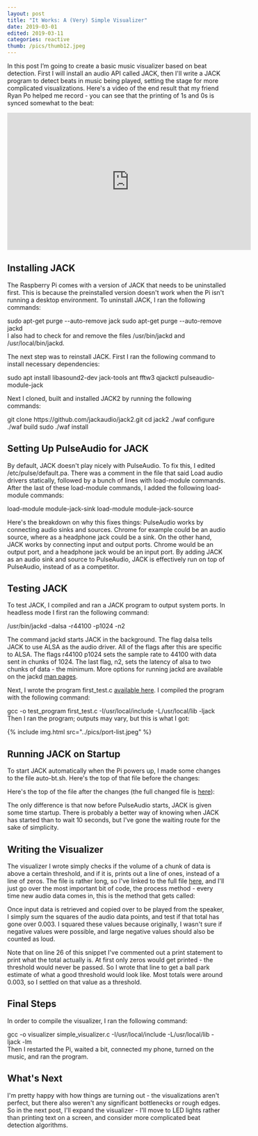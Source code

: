 ```yaml
---
layout: post
title: "It Works: A (Very) Simple Visualizer"
date: 2019-03-01
edited: 2019-03-11
categories: reactive
thumb: /pics/thumb12.jpeg
---
```



In this post I’m going to create a basic music visualizer based on beat detection. First I will install an audio API called JACK, then I'll write a JACK program to detect beats in music being played, setting the stage for more complicated visualizations. Here's a video of the end result that my friend Ryan Po helped me record - you can see that the printing of 1s and 0s is synced somewhat to the beat:
<iframe class="video" width="560" height="315" src="https://www.youtube.com/embed/6MBNSATvzGU" frameborder="0" allow="accelerometer; autoplay; encrypted-media; gyroscope; picture-in-picture" allowfullscreen></iframe>

## Installing JACK
The Raspberry Pi comes with a version of JACK that needs to be uninstalled first. This is because the preinstalled version doesn't work when the Pi isn't running a desktop environment. To uninstall JACK, I ran the following commands:
<div class="code">sudo apt-get purge --auto-remove jack
sudo apt-get purge --auto-remove jackd</div>
I also had to check for and remove the files <span class="code">/usr/bin/jackd</span> and <span class="code">/usr/local/bin/jackd</span>.

The next step was to reinstall JACK. First I ran the following command to install necessary dependencies:
<div class="code">sudo apt install libasound2-dev jack-tools ant fftw3 qjackctl pulseaudio-module-jack</div>

Next I cloned, built and installed JACK2 by running the following commands:
<div class="code">git clone https://github.com/jackaudio/jack2.git
cd jack2
./waf configure 
./waf build 
sudo ./waf install 
</div>

## Setting Up PulseAudio for JACK
By default, JACK doesn't play nicely with PulseAudio. To fix this, I edited <span class="code">/etc/pulse/default.pa</span>. There was a comment in the file that said <span class="code">Load audio drivers statically</span>, followed by a bunch of lines with load-module commands. After the last of these load-module commands, I added the following load-module commands:
<div class="code">load-module module-jack-sink
load-module module-jack-source
</div>

Here's the breakdown on why this fixes things: PulseAudio works by connecting audio sinks and sources. Chrome for example could be an audio source, where as a headphone jack could be a sink. On the other hand, JACK works by connecting input and output ports. Chrome would be an output port, and a headphone jack would be an input port. By adding JACK as an audio sink and source to PulseAudio, JACK is effectively run on top of PulseAudio, instead of as a competitor.

## Testing JACK
To test JACK, I compiled and ran a JACK program to output system ports. In headless mode I first ran the following command:
<div class="code">/usr/bin/jackd -dalsa -r44100 -p1024 -n2</div>

The command <span class="code">jackd</span> starts JACK in the background. The flag <span class="code">dalsa</span> tells JACK to use ALSA as the audio driver. All of the flags after this are specific to ALSA. The flags <span class="code">r44100 p1024</span> sets the sample rate to 44100 with data sent in chunks of 1024. The last flag, <span class="code">n2</span>, sets the latency of alsa to two chunks of data - the minimum. More options for running jackd are available on the jackd [man pages](https://github.com/jackaudio/jackaudio.github.com/wiki/jackd(1)).

Next, I wrote the program <span class="code">first_test.c</span> [available here](https://gist.github.com/J3698/e9ec85c337ac28846eb657728670865d). I compiled the program with the following command:
<div class="code">gcc -o test_program first_test.c -I/usr/local/include -L/usr/local/lib -ljack</div>
Then I ran the program; outputs may vary, but this is what I got:

{% include img.html src="../pics/port-list.jpeg" %}

## Running JACK on Startup
To start JACK automatically when the Pi powers up, I made some changes to the file <span class="code">auto-bt.sh</span>. Here's the top of that file before the changes:
<script src="https://gist.github.com/J3698/876191a8e340128e8d4d3a4674fe40ed.js"></script>
Here's the top of the file after the changes (the full changed file is [here](https://gist.github.com/J3698/7bd8a2deb056dc3021dcb9ae74eea853)):
<script src="https://gist.github.com/J3698/b85841293bddfbcd699eac8a1c2a2486.js"></script>

The only difference is that now before PulseAudio starts, JACK is given some time startup. There is probably a better way of knowing when JACK has started than to wait 10 seconds, but I've gone the waiting route for the sake of simplicity.

## Writing the Visualizer
The visualizer I wrote simply checks if the volume of a chunk of data is above a certain threshold, and if it is, prints out a line of ones, instead of a line of zeros. The file is rather long, so I've linked to the full file [here](https://gist.github.com/J3698/ecbdcda0531d0186a044b9c147a9e6e4), and I'll just go over the most important bit of code, the process method - every time new audio data comes in, this is the method that gets called:
<script src="https://gist.github.com/J3698/bd0be71270ed41e57b805f29b05637af.js"></script>

Once input data is retrieved and copied over to be played from the speaker, I simply sum the squares of the audio data points, and test if that total has gone over 0.003. I squared these values because originally, I wasn't sure if negative values were possible, and large negative values should also be counted as loud.

Note that on line 26 of this snippet I've commented out a print statement to print what the total actually is. At first only zeros would get printed - the threshold would never be passed. So I wrote that line to get a ball park estimate of what a good threshold would look like. Most totals were around 0.003, so I settled on that value as a threshold.

## Final Steps
In order to compile the visualizer, I ran the following command:
<div class="code">gcc -o visualizer simple_visualizer.c -I/usr/local/include -L/usr/local/lib -ljack -lm</div>
Then I restarted the Pi, waited a bit, connected my phone, turned on the music, and ran the program.

## What's Next
I'm pretty happy with how things are turning out - the visualizations aren't perfect, but there also weren't any significant bottlenecks or rough edges. So in the next post, I'll expand the visualizer - I'll move to LED lights rather than printing text on a screen, and consider more complicated beat detection algorithms.
